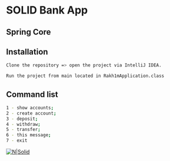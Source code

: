 # SOLID Bank App
## Spring Core



## Installation


```sh
Clone the repository => open the project via IntelliJ IDEA.
```
```sh
Run the project from main located in Rakh1mApplication.class
```


## Command list
```sh
1 - show accounts;
2 - create account;
3 - deposit;
4 - withdraw;
5 - transfer;
6 - this message;
7 - exit
```
[![N|Solid](https://i.morioh.com/201209/1f186a33.webp)](https://ucarecdn.com/49cc0b65-b28d-4878-ba20-58777399e56d/)
